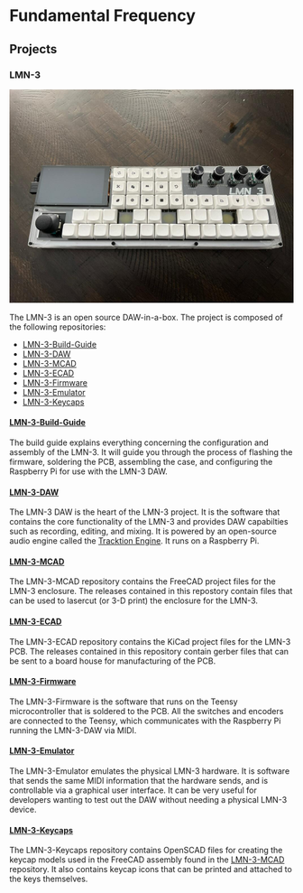 # Fundamental Frequency

## Projects

### LMN-3
![Final Assembly](profile/images/fully_assembled.JPEG)

The LMN-3 is an open source DAW-in-a-box. The project is composed of the following repositories:
- [LMN-3-Build-Guide](https://github.com/FundamentalFrequency/LMN-3-Build-Guide)
- [LMN-3-DAW](https://github.com/FundamentalFrequency/LMN-3-DAW)
- [LMN-3-MCAD](https://github.com/FundamentalFrequency/LMN-3-MCAD)
- [LMN-3-ECAD](https://github.com/FundamentalFrequency/LMN-3-ECAD)
- [LMN-3-Firmware](https://github.com/FundamentalFrequency/LMN-3-Firmware)
- [LMN-3-Emulator](https://github.com/FundamentalFrequency/LMN-3-Emulator)
- [LMN-3-Keycaps](https://github.com/FundamentalFrequency/LMN-3-Keycaps)

#### [LMN-3-Build-Guide](https://github.com/FundamentalFrequency/LMN-3-Build-Guide)
The build guide explains everything concerning the configuration and assembly of the LMN-3. It will guide you through the process of flashing the
firmware, soldering the PCB, assembling the case, and configuring the Raspberry Pi for use with the LMN-3 DAW.

#### [LMN-3-DAW](https://github.com/FundamentalFrequency/LMN-3-DAW)
The LMN-3 DAW is the heart of the LMN-3 project. It is the software that contains the core functionality of the LMN-3 and provides DAW capabilties 
such as recording, editing, and mixing. It is powered by an open-source audio engine called the 
[Tracktion Engine](https://github.com/Tracktion/tracktion_engine). It runs on a Raspberry Pi.


#### [LMN-3-MCAD](https://github.com/FundamentalFrequency/LMN-3-MCAD)
The LMN-3-MCAD repository contains the FreeCAD project files for the LMN-3 enclosure. The releases contained in this repostory contain files that can be 
used to lasercut (or 3-D print) the enclosure for the LMN-3. 

#### [LMN-3-ECAD](https://github.com/FundamentalFrequency/LMN-3-ECAD)
The LMN-3-ECAD repository contains the KiCad project files for the LMN-3 PCB. The releases contained in this repository contain gerber files 
that can be sent to a board house for manufacturing of the PCB. 

#### [LMN-3-Firmware](https://github.com/FundamentalFrequency/LMN-3-Firmware)
The LMN-3-Firmware is the software that runs on the Teensy microcontroller that is soldered to the PCB. All the switches and encoders are connected
to the Teensy, which communicates with the Raspberry Pi running the LMN-3-DAW via MIDI. 

#### [LMN-3-Emulator](https://github.com/FundamentalFrequency/LMN-3-Emulator)
The LMN-3-Emulator emulates the physical LMN-3 hardware. It is software that sends the same MIDI information that the hardware sends, and is 
controllable via a graphical user interface. It can be very useful for developers wanting to test out the DAW without
needing a physical LMN-3 device. 

#### [LMN-3-Keycaps](https://github.com/FundamentalFrequency/LMN-3-Keycaps)
The LMN-3-Keycaps repository contains OpenSCAD files for creating the keycap models used in the FreeCAD assembly found in the 
[LMN-3-MCAD](https://github.com/FundamentalFrequency/LMN-3-MCAD) repository. It also contains keycap icons that can be printed and attached to
the keys themselves. 




